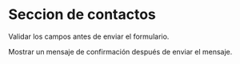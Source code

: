 # Seccion de contactos

<!-- Como cliente, quiero una sección de contacto en la página de aterrizaje para poder comunicarme con el soporte o administradores de la plataforma en caso de dudas o problemas.

Criterios de aceptación

Debe incluir un formulario con los siguientes campos:

Nombre

Correo electrónico

Mensaje -->

Validar los campos antes de enviar el formulario.

Mostrar un mensaje de confirmación después de enviar el mensaje.

<!-- Incluir información de contacto adicional como teléfono y correo de soporte.

Permitir que los usuarios accedan a esta sección desde el menú de navegación. -->


